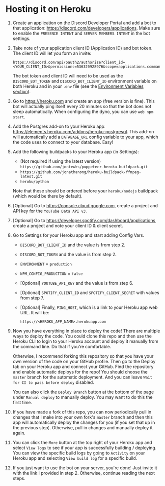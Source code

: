 # Hosting it on Heroku

1. Create an application on the Discord Developer Portal and add a bot to that application: https://discord.com/developers/applications. Make sure to enable the `PRESENCE INTENT` and `SERVER MEMBERS INTENT` in the bot settings.

1. Take note of your application client ID (Application ID) and bot token. The client ID will let you form an invite:
    ```
    https://discord.com/api/oauth2/authorize?client_id=<YOUR_CLIENT_ID>&permissions=536320928976&scope=applications.commands%20bot
    ```
    The bot token and client ID will need to be used as the `DISCORD_BOT_TOKEN` and `DISCORD_BOT_CLIENT_ID` environment variable on both Heroku and in your `.env` file (see the [Environment Variables section](../README.md#environment-variables)).

1. Go to https://heroku.com and create an app (free version is fine). This bot will actually ping itself every 20 minutes so that the bot does not sleep automatically. When configuring the dyno, you can use `web npm start`.

1. Add the Postgres add-on to your Heroku app: https://elements.heroku.com/addons/heroku-postgresql. This add-on will automatically add a `DATABASE_URL` config variable to your app, which the code uses to connect to your database. Easy!

1. Add the following buildpacks to your Heroku app (in Settings):
    - (Not required if using the latest version) `https://github.com/jontewks/puppeteer-heroku-buildpack.git`
    - `https://github.com/jonathanong/heroku-buildpack-ffmpeg-latest.git`
    - `heroku/python`

    Note that these should be ordered before your `heroku/nodejs` buildpack (which would be there by default).

1. [Optional] Go to https://console.cloud.google.com, create a project and API key for the `YouTube Data API v3`.

1. [Optional] Go to https://developer.spotify.com/dashboard/applications, create a project and note your client ID & client secret.

1. Go to Settings for your Heroku app and start adding Config Vars.
    - `DISCORD_BOT_CLIENT_ID` and the value is from step 2.
    - `DISCORD_BOT_TOKEN` and the value is from step 2.
    - `ENVIRONMENT` = `production`
    - `NPM_CONFIG_PRODUCTION` = `false`
    - [Optional] `YOUTUBE_API_KEY` and the value is from step 6.
    - [Optional] `SPOTIFY_CLIENT_ID` and `SPOTIFY_CLIENT_SECRET` with values from step 7.
    - [Optional] Finally, `PING_HOST`, which is a link to your Heroku app web URL. It will be:
    
        ```
        https://<HEROKU_APP_NAME>.herokuapp.com
        ```
1. Now you have everything in place to deploy the code! There are multiple ways to deploy the code. You could clone this repo and then use the Heroku CLI to login to your Heroku account and deploy it manually from the command line. Do that if you're comfortable.

    Otherwise, I recommend forking this repository so that you have your own version of the code on your GitHub profile. Then go to the Deploy tab on your Heroku app and connect your GitHub. Find the repository and enable automatic deploys for the repo! You should choose the `master` branch for the automatic deployment. And you can leave `Wait for CI to pass before deploy` disabled.

    You can also click the `Deploy Branch` button at the bottom of the page under `Manual deploy` to manually deploy. You may want to do this the first time.

1. If you have made a fork of this repo, you can now periodically pull in changes that I make into your own fork's `master` branch and then this app will automatically deploy the changes for you (if you set that up in the previous step). Otherwise, pull in changes and manually deploy it again.

1. You can click the `More` button at the top right of your Heroku app and select `View logs` to see if your app is successfully building / deploying. You can view the specific build logs by going to `Activity` on your Heroku app and selecting `View build log` for a specific build.

1. If you just want to use the bot on your server, you're done! Just invite it with the link I provided in step 2. Otherwise, continue reading the next steps.

